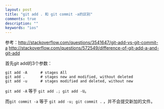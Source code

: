 ```yaml
---
layout: post
title: "git add . 和 git commit -a的区别"
comments: true
description: ""
keywords: "ios"
---
```


参考：<http://stackoverflow.com/questions/3541647/git-add-vs-git-commit-a>
<http://stackoverflow.com/questions/572549/difference-of-git-add-a-and-git-add>

首先git add的3个参数：

	git add -A 		# stages All
	git add . 		# stages new and modified, without deleted
	git add -u 		# stages modified and deleted, without new

`git add -A` 等于 `git add .; git add -U`。

而`git commit -a` 等于 `git add -u; git commit .` ，并不会提交新加的文件。
